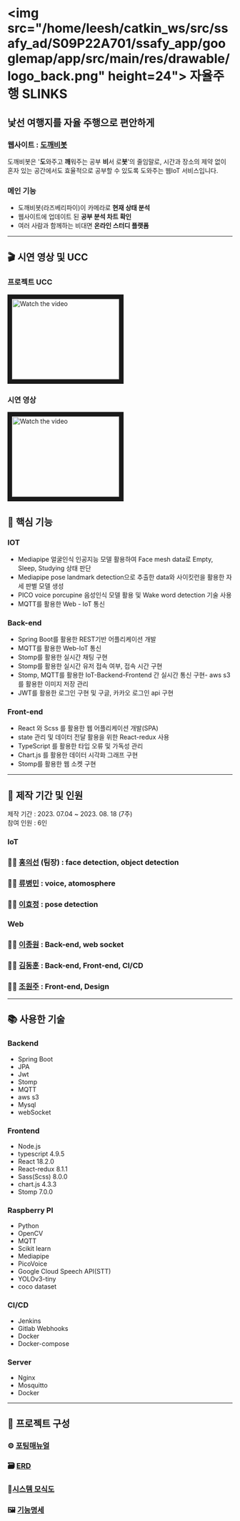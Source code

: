 # <img src="/home/leesh/catkin_ws/src/ssafy_ad/S09P22A701/ssafy_app/googlemap/app/src/main/res/drawable/logo_back.png" height=24"> 자율주행 SLINKS

## 낯선 여행지를 자율 주행으로 편안하게
### 웹사이트 : [도깨비봇](https://i9a302.p.ssafy.io)
도깨비봇은 '<strong>도</strong>와주고 <strong>깨</strong>워주는 공부 <strong>비</strong>서 로<strong>봇</strong>'의 줄임말로, 시간과 장소의 제약 없이 혼자 있는 공간에서도 효율적으로 공부할 수 있도록 도와주는 웹IoT 서비스입니다.

### 메인 기능
- 도깨비봇(라즈베리파이)이 카메라로 <b>현재 상태 분석</b>
- 웹사이트에 업데이트 된 <b>공부 분석 차트 확인</b>
- 여러 사람과 함께하는 비대면 <b>온라인 스터디 플랫폼</b>

- - -

## 🎬 시연 영상 및 UCC

### 프로젝트 UCC
<!--<a href="https://youtu.be/97-a894fMSg"><img src="https://blog.kakaocdn.net/dn/c2yJ7I/btqwXeUM6jI/a3WrMGPo9vakaDzQWepkOK/img.jpg"  width="140"/></a>-->
<a href="https://youtu.be/97-a894fMSg" target="_blank">
 <img src="https://img.youtube.com/vi/97-a894fMSg/0.jpg" alt="Watch the video" width="240" height="180" border="10" />
</a>

### 시연 영상
<!--<a href="https://youtu.be/U33sC4tZ6yI?si=4dx1aQ8cJb6m-Obv"><img src="https://blog.kakaocdn.net/dn/c2yJ7I/btqwXeUM6jI/a3WrMGPo9vakaDzQWepkOK/img.jpg"  width="140"/></a>-->
<a href="https://youtu.be/U33sC4tZ6yI" target="_blank">
 <img src="https://img.youtube.com/vi/U33sC4tZ6yI/0.jpg" alt="Watch the video" width="240" height="180" border="10" />
</a>

## 🔑 핵심 기능

### IOT

- Mediapipe 얼굴인식 인공지능 모델 활용하여 Face mesh data로 Empty, Sleep, Studying 상태 판단 
- Mediapipe pose landmark detection으로 추출한 data와 사이킷런을 활용한 자세 판별 모델 생성
- PICO voice porcupine 음성인식 모델 활용 및 Wake word detection 기술 사용
- MQTT를 활용한 Web - IoT 통신

### Back-end

- Spring Boot를 활용한 REST기반 어플리케이션 개발
- MQTT를 활용한 Web-IoT 통신
- Stomp를 활용한 실시간 채팅 구현
- Stomp를 활용한 실시간 유저 접속 여부, 접속 시간 구현
- Stomp, MQTT를 활용한 IoT-Backend-Frontend 간 실시간 통신 구현- aws s3를 활용한 이미지 저장 관리
- JWT를 활용한 로그인 구현 및 구글, 카카오 로그인 api 구현

### Front-end

- React 와 Scss 를 활용한 웹 어플리케이션 개발(SPA)
- state 관리 및 데이터 전달 활용을 위한 React-redux 사용
- TypeScript 를 활용한 타입 오류 및 가독성 관리
- Chart.js 를 활용한 데이터 시각화 그래프 구현
- Stomp를 활용한 웹 소켓 구현

- - - 

## 📆 제작 기간 및 인원
제작 기간 : 2023. 07.04 ~ 2023. 08. 18 (7주) <br/>
참여 인원 : 6인

### IoT
### 👨‍💻 [홍의선](https://github.com/hon3538) (팀장) : face detection, object detection
### 👨‍💻 [류병민](https://github.com/bmryu0501) : voice, atomosphere
### 👩‍💻 [이효정](https://github.com/201611099) : pose detection
### Web
### 👨‍💻 [이종원](https://github.com/Jongwon97) : Back-end, web socket
### 👨‍💻 [김동훈](https://github.com/hun23) : Back-end, Front-end, CI/CD
### 👩‍💻 [조원주](https://github.com/twoju) : Front-end, Design

- - - 

## 📚 사용한 기술


### Backend
- Spring Boot
- JPA
- Jwt
- Stomp
- MQTT
- aws s3
- Mysql
- webSocket

### Frontend
- Node.js
- typescript 4.9.5
- React 18.2.0
- React-redux 8.1.1
- Sass(Scss) 8.0.0
- chart.js 4.3.3
- Stomp 7.0.0

### Raspberry PI
- Python
- OpenCV
- MQTT
- Scikit learn
- Mediapipe
- PicoVoice
- Google Cloud Speech API(STT)
- YOLOv3-tiny
- coco dataset

### CI/CD
- Jenkins
- Gitlab Webhooks
- Docker
- Docker-compose

### Server
- Nginx
- Mosquitto
- Docker

- - - 

## 🔎 프로젝트 구성

### ⚙ [포팅매뉴얼](./exec/PORTING%20MANUAL.pdf)
### 🗃 [ERD](./exec/ERD.jpg)
### 🔗[시스템 모식도](./exec/SYSTEM_LOGIC.jpg)
### 🖼 [기능명세](./exec/도깨비봇_기능명세.png)
